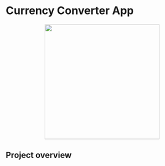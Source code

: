 
# Currency Converter App
<p align="center">
  <img align="center" src="https://github.com/amitchell94/currency-converter-widget/assets/42553271/1a00015c-cb38-4a2e-b5f3-c183c44bbcfa" width="300">
</p>

## Project overview
